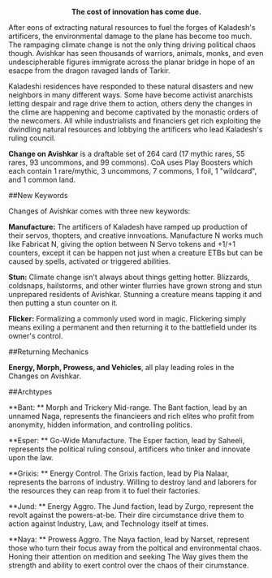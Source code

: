 <!--<img src="https://grapplex.github.io/sets/SMK-files/logo.png" alt="The Big Smoko" width="450" height="278">
-->
**<p style="text-align: center;">The cost of innovation has come due.</p>**

After eons of extracting natural resources to fuel the forges of Kaladesh's artificers, the environmental damage to the plane has become too much. The rampaging climate change is not the only thing driving political chaos though. 
Avishkar has seen thousands of warriors, animals, monks, and even undescipherable figures immigrate across the planar bridge in hope of an esacpe from the dragon ravaged lands of Tarkir.

Kaladeshi residences have responded to these natural disasters and new neighbors in many different ways. Some have become activist anarchists letting despair and rage drive them to action, others deny the changes in the clime are happening and become captivated by the monastic orders of the newcomers. 
All while industrialists and financiers get rich exploiting the dwindling natural resources and lobbying the artificers who lead Kaladesh's ruling council.



**Change on Avishkar** is a draftable set of 264 card (17 mythic rares, 55 rares, 93 uncommons, and 99 commons). CoA uses Play Boosters which each contain 1 rare/mythic, 3 uncommons, 7 commons, 1 foil, 1 "wildcard", and 1 common land.

##New Keywords

Changes of Avishkar comes with three new keywords:

**Manufacture:** The artificers of Kaladesh have ramped up production of their servos, thopters, and creative innvoations. Manufacture N works much like Fabricat N, giving the option between N Servo tokens and +1/+1 counters, except it can be happen not just when a creature ETBs but can be caused by spells, activated or triggered abilities.

**Stun:** Climate change isn't always about things getting hotter. Blizzards, coldsnaps, hailstorms, and other winter flurries have grown strong and stun unprepared residents of Avishkar. Stunning a creature means tapping it and then putting a stun counter on it. 

**Flicker:** Formalizing a commonly used word in magic. Flickering simply means exiling a permanent and then returning it to the battlefield under its owner's control.


##Returning Mechanics

**Energy, Morph, Prowess, and Vehicles**, all play leading roles in the Changes on Avishkar.

<!-- <img align="right" width="200" height="353" style="margin:15px" src="https://i.ibb.co/mVRXXgx1/booster.png" alt="SMK booster"/>The mechanics of **Changes on Avishkar** include:
-->

##Archtypes

**Bant: ** Morph and Trickery Mid-range. The Bant faction, lead by an unnamed Naga, represents the financieers and rich elites who profit from anonymity, hidden information, and controlling politics.

**Esper: ** Go-Wide Manufacture. The Esper faction, lead by Saheeli, represents the political ruling consoul, artificers who tinker and innovate upon the law.

**Grixis: ** Energy Control. The Grixis faction, lead by Pia Nalaar, represents the barrons of industry. Willing to destroy land and laborers for the resources they can reap from it to fuel their factories.

**Jund: ** Energy Aggro. The Jund faction, lead by Zurgo, represent the revolt against the powers-at-be. Their dire circumstance drive them to action against Industry, Law, and Technology itself at times.

**Naya: ** Prowess Aggro.  The Naya faction, lead by Narset, represent those who turn their focus away from the poltical and environmental chaos. Honing their attention on medition and seeking The Way gives them the strength and ability to exert control over the chaos of their cirumstance.